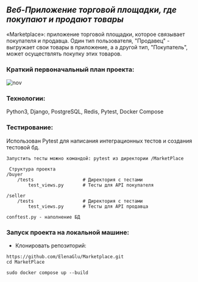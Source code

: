 ## _Веб-Приложение торговой площадки, где покупают и продают товары_

«Marketplace»: приложение торговой площадки, которое связывает покупателя и продавца. Один тип пользователя, "Продавец" - выгружает свои товары в приложение, а а другой тип, "Покупатель", может осуществлять покупку этих товаров.

### Краткий первоначальный план проекта:


![nov](https://github.com/ElenaGlu/MarketPlace/assets/123466535/dc2c5527-c0aa-4451-bc7f-096caf9875a9)


### Технологии:

Python3, Django, PostgreSQL, Redis, Pytest, Docker Compose


### Тестирование:

Использован Pytest для написания интеграционных тестов и создания тестовой бд.

```
Запустить тесты можно командой: pytest из директории /MarketPlace

 Структура проекта
/buyer                
    /tests                  # Директория с тестами
        test_views.py       # Тесты для API покупателя

/seller            
    /tests                  # Директория с тестами
        test_views.py       # Тесты для API продавца

conftest.py - наполнение БД
```


### Запуск проекта на локальной машине:

- Клонировать репозиторий:
```
https://github.com/ElenaGlu/Marketplace.git
cd MarketPlace
```
```
sudo docker compose up --build
```
